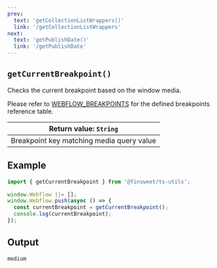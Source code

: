 ```yaml
---
prev: 
  text: 'getCollectionListWrappers()'
  link: '/getCollectionListWrappers'
next:
  text: 'getPublishDate()'
  link: '/getPublishDate'
---
```




## `getCurrentBreakpoint()`

Checks the current breakpoint based on the window media.

Please refer to [WEBFLOW_BREAKPOINTS](#WEBFLOW_BREAKPOINTS) for the defined breakpoints reference table.

| Return value: `String`                    |
| ----------------------------------------- |
| Breakpoint key matching media query value |

## Example

```ts
import { getCurrentBreakpoint } from '@finsweet/ts-utils';

window.Webflow ||= [];
window.Webflow.push(async () => {
  const currentBreakpoint = getCurrentBreakpoint();
  console.log(currentBreakpoint);
});
```

## Output

```
medium
```